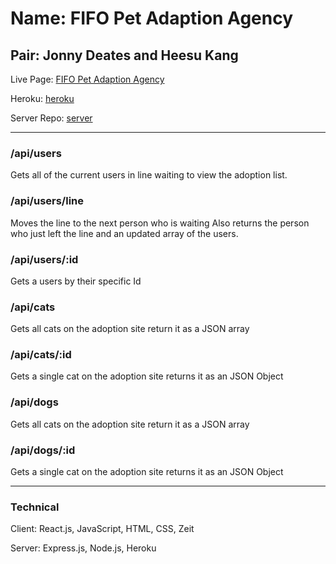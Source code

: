# Name: FIFO Pet Adaption Agency

## Pair: Jonny Deates and Heesu Kang

Live Page: [FIFO Pet Adaption Agency](https://fifo-pet-adoption-agency.now.sh/)

Heroku: [heroku](https://petful-api-heesu-jonny.herokuapp.com)

Server Repo: [server](https://github.com/thinkful-ei-heron/Jonny-Heesu-DSA-Petful-Server)

-----------------------

### /api/users

Gets all of the current users in line waiting to view the adoption list.

### /api/users/line

Moves the line to the next person who is waiting
Also returns the person who just left the line and an updated array of the users.

### /api/users/:id

Gets a users by their specific Id

### /api/cats

Gets all cats on the adoption site
return it as a JSON array

### /api/cats/:id

Gets a single cat on the adoption site
returns it as an JSON Object

### /api/dogs

Gets all cats on the adoption site
return it as a JSON array

### /api/dogs/:id

Gets a single cat on the adoption site
returns it as an JSON Object

-----------------------

### Technical

Client: React.js, JavaScript, HTML, CSS, Zeit

Server: Express.js, Node.js, Heroku

